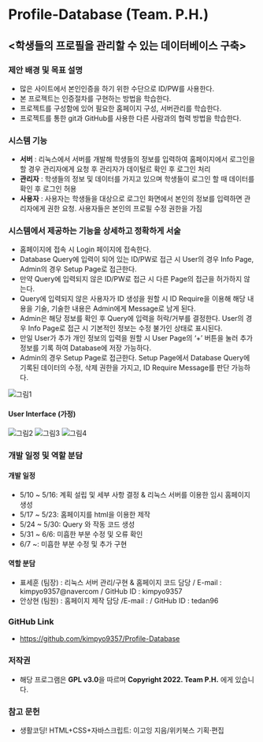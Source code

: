 # Profile-Database (Team. P.H.)
## <학생들의 프로필을 관리할 수 있는 데이터베이스 구축>
### 제안 배경 및 목표 설명
- 많은 사이트에서 본인인증을 하기 위한 수단으로 ID/PW를 사용한다.
- 본 프로젝트는 인증절차를 구현하는 방법을 학습한다.
- 프로젝트를 구성함에 있어 필요한 홈페이지 구성, 서버관리를 학습한다.
- 프로젝트를 통한 git과 GitHub를 사용한 다른 사람과의 협력 방법을 학습한다.
### 시스템 기능
- <strong>서버</strong> : 리눅스에서 서버를 개발해 학생들의 정보를 입력하여 홈페이지에서 로그인을 할 경우 관리자에게 요청 후 관리자가 데이털르 확인 후 로그인 처리
- <strong>관리자</strong> : 학생들의 정보 및 데이터를 가지고 있으며 학생들이 로그인 할 때 데이터를 확인 후 로그인 허용
- <strong>사용자</strong> : 사용자는 학생들을 대상으로 로그인 화면에서 본인의 정보를 입력하면 관리자에게 권한 요청. 사용자들은 본인의 프로필 수정 권한을 가짐
### 시스템에서 제공하는 기능을 상세하고 정확하게 서술
- 홈페이지에 접속 시 Login 페이지에 접속한다. 
- Database Query에 입력이 되어 있는 ID/PW로 접근 시 User의 경우 Info Page, Admin의 경우 Setup Page로 접근한다. 
- 만약 Query에 입력되지 않은 ID/PW로 접근 시 다른 Page의 접근을 허가하지 않는다. 
- Query에 입력되지 않은 사용자가 ID 생성을 원할 시 ID Require을 이용해 해당 내용을 기술, 기술한 내용은 Admin에게 Message로 남게 된다. 
- Admin은 해당 정보를 확인 후 Query에 입력을 허락/거부를 결정한다. User의 경우 Info Page로 접근 시 기본적인 정보는 수정 불가인 상태로 표시된다. 
- 만일 User가 추가 개인 정보의 입력을 원할 시 User Page의 ‘+’ 버튼을 눌러 추가 정보를 기록 하여 Database에 저장 가능하다. 
- Admin의 경우 Setup Page로 접근한다. Setup Page에서 Database Query에 기록된 데이터의 수정, 삭제 권한을 가지고, ID Require Message를 판단 가능하다.

![그림1](https://user-images.githubusercontent.com/71916473/168409231-a4d9bd1b-199b-43e6-ae4b-f383610c4a68.png)
#### User Interface (가정)
![그림2](https://user-images.githubusercontent.com/71916473/168409259-2e524531-bf17-4d28-afea-ad6302d04938.png)
![그림3](https://user-images.githubusercontent.com/71916473/168409261-e848409c-adc8-48cd-a7d7-e997baa1eb37.png)
![그림4](https://user-images.githubusercontent.com/71916473/168409262-c505947a-78f3-42f8-8d44-41a1c2cc2e4a.png)

### 개발 일정 및 역할 분담
#### 개발 일정
- 5/10 ~ 5/16: 계획 설립 및 세부 사항 결정 & 리눅스 서버를 이용한 임시 홈페이지 생성
- 5/17 ~ 5/23: 홈페이지를 html을 이용한 제작
- 5/24 ~ 5/30: Query 와 작동 코드 생성
- 5/31 ~ 6/6: 미흡한 부분 수정 및 오류 확인
- 6/7 ~: 미흡한 부분 수정 및 추가 구현
#### 역할 분담
- 표세훈 (팀장) : 리눅스 서버 관리/구현 & 홈페이지 코드 담당 / E-mail : kimpyo9357@navercom / GitHub ID : kimpyo9357
- 안상현 (팀원) : 홈페이지 제작 담당 /E-mail : / GitHub ID : tedan96
### GitHub Link
- https://github.com/kimpyo9357/Profile-Database
### 저작권
- 해당 프로그램은 <strong>GPL v3.0</strong>을 따르며 <strong>Copyright 2022. Team P.H.</strong> 에게 있습니다.
### 참고 문헌
- 생활코딩! HTML+CSS+자바스크립트: 이고잉 지음/위키북스 기획·편집
